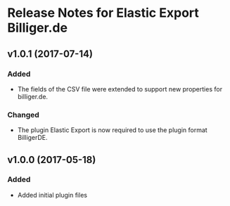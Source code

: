 # Release Notes for Elastic Export Billiger.de

## v1.0.1 (2017-07-14)

### Added
- The fields of the CSV file were extended to support new properties for billiger.de.

### Changed
- The plugin Elastic Export is now required to use the plugin format BilligerDE.

## v1.0.0 (2017-05-18)
 
### Added
- Added initial plugin files